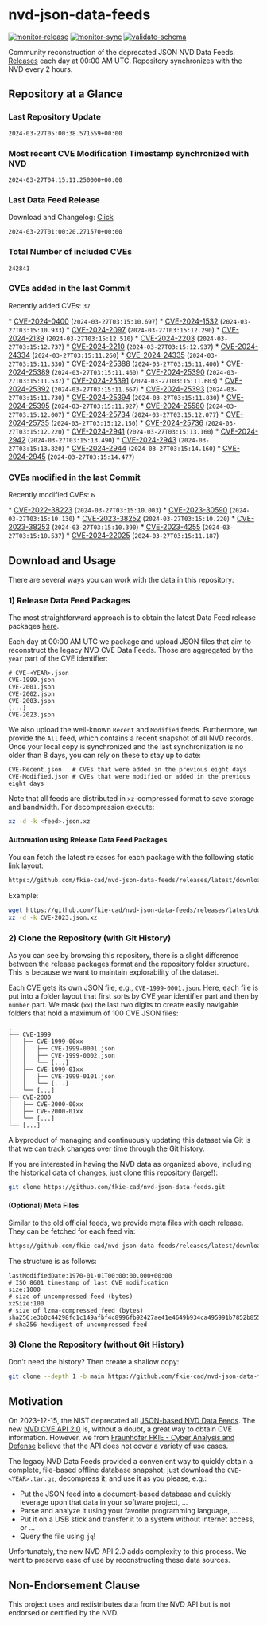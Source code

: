 # nvd-json-data-feeds

[![monitor-release](https://github.com/fkie-cad/nvd-json-data-feeds/actions/workflows/monitor_release.yml/badge.svg)](https://github.com/fkie-cad/nvd-json-data-feeds/actions/workflows/monitor_release.yml)
[![monitor-sync](https://github.com/fkie-cad/nvd-json-data-feeds/actions/workflows/monitor_sync.yml/badge.svg)](https://github.com/fkie-cad/nvd-json-data-feeds/actions/workflows/monitor_sync.yml)
[![validate-schema](https://github.com/fkie-cad/nvd-json-data-feeds/actions/workflows/validate_schema.yml/badge.svg)](https://github.com/fkie-cad/nvd-json-data-feeds/actions/workflows/validate_schema.yml)

Community reconstruction of the deprecated JSON NVD Data Feeds.
[Releases](https://github.com/fkie-cad/nvd-json-data-feeds/releases/latest) each day at 00:00 AM UTC.
Repository synchronizes with the NVD every 2 hours.

## Repository at a Glance

### Last Repository Update

```plain
2024-03-27T05:00:38.571559+00:00
```

### Most recent CVE Modification Timestamp synchronized with NVD

```plain
2024-03-27T04:15:11.250000+00:00
```

### Last Data Feed Release

Download and Changelog: [Click](https://github.com/fkie-cad/nvd-json-data-feeds/releases/latest)

```plain
2024-03-27T01:00:20.271570+00:00
```

### Total Number of included CVEs

```plain
242841
```

### CVEs added in the last Commit

Recently added CVEs: `37`

\* [CVE-2024-0400](CVE-2024/CVE-2024-04xx/CVE-2024-0400.json) (`2024-03-27T03:15:10.697`)
\* [CVE-2024-1532](CVE-2024/CVE-2024-15xx/CVE-2024-1532.json) (`2024-03-27T03:15:10.933`)
\* [CVE-2024-2097](CVE-2024/CVE-2024-20xx/CVE-2024-2097.json) (`2024-03-27T03:15:12.290`)
\* [CVE-2024-2139](CVE-2024/CVE-2024-21xx/CVE-2024-2139.json) (`2024-03-27T03:15:12.510`)
\* [CVE-2024-2203](CVE-2024/CVE-2024-22xx/CVE-2024-2203.json) (`2024-03-27T03:15:12.737`)
\* [CVE-2024-2210](CVE-2024/CVE-2024-22xx/CVE-2024-2210.json) (`2024-03-27T03:15:12.937`)
\* [CVE-2024-24334](CVE-2024/CVE-2024-243xx/CVE-2024-24334.json) (`2024-03-27T03:15:11.260`)
\* [CVE-2024-24335](CVE-2024/CVE-2024-243xx/CVE-2024-24335.json) (`2024-03-27T03:15:11.330`)
\* [CVE-2024-25388](CVE-2024/CVE-2024-253xx/CVE-2024-25388.json) (`2024-03-27T03:15:11.400`)
\* [CVE-2024-25389](CVE-2024/CVE-2024-253xx/CVE-2024-25389.json) (`2024-03-27T03:15:11.460`)
\* [CVE-2024-25390](CVE-2024/CVE-2024-253xx/CVE-2024-25390.json) (`2024-03-27T03:15:11.537`)
\* [CVE-2024-25391](CVE-2024/CVE-2024-253xx/CVE-2024-25391.json) (`2024-03-27T03:15:11.603`)
\* [CVE-2024-25392](CVE-2024/CVE-2024-253xx/CVE-2024-25392.json) (`2024-03-27T03:15:11.667`)
\* [CVE-2024-25393](CVE-2024/CVE-2024-253xx/CVE-2024-25393.json) (`2024-03-27T03:15:11.730`)
\* [CVE-2024-25394](CVE-2024/CVE-2024-253xx/CVE-2024-25394.json) (`2024-03-27T03:15:11.830`)
\* [CVE-2024-25395](CVE-2024/CVE-2024-253xx/CVE-2024-25395.json) (`2024-03-27T03:15:11.927`)
\* [CVE-2024-25580](CVE-2024/CVE-2024-255xx/CVE-2024-25580.json) (`2024-03-27T03:15:12.007`)
\* [CVE-2024-25734](CVE-2024/CVE-2024-257xx/CVE-2024-25734.json) (`2024-03-27T03:15:12.077`)
\* [CVE-2024-25735](CVE-2024/CVE-2024-257xx/CVE-2024-25735.json) (`2024-03-27T03:15:12.150`)
\* [CVE-2024-25736](CVE-2024/CVE-2024-257xx/CVE-2024-25736.json) (`2024-03-27T03:15:12.220`)
\* [CVE-2024-2941](CVE-2024/CVE-2024-29xx/CVE-2024-2941.json) (`2024-03-27T03:15:13.160`)
\* [CVE-2024-2942](CVE-2024/CVE-2024-29xx/CVE-2024-2942.json) (`2024-03-27T03:15:13.490`)
\* [CVE-2024-2943](CVE-2024/CVE-2024-29xx/CVE-2024-2943.json) (`2024-03-27T03:15:13.820`)
\* [CVE-2024-2944](CVE-2024/CVE-2024-29xx/CVE-2024-2944.json) (`2024-03-27T03:15:14.160`)
\* [CVE-2024-2945](CVE-2024/CVE-2024-29xx/CVE-2024-2945.json) (`2024-03-27T03:15:14.477`)


### CVEs modified in the last Commit

Recently modified CVEs: `6`

\* [CVE-2022-38223](CVE-2022/CVE-2022-382xx/CVE-2022-38223.json) (`2024-03-27T03:15:10.003`)
\* [CVE-2023-30590](CVE-2023/CVE-2023-305xx/CVE-2023-30590.json) (`2024-03-27T03:15:10.130`)
\* [CVE-2023-38252](CVE-2023/CVE-2023-382xx/CVE-2023-38252.json) (`2024-03-27T03:15:10.220`)
\* [CVE-2023-38253](CVE-2023/CVE-2023-382xx/CVE-2023-38253.json) (`2024-03-27T03:15:10.390`)
\* [CVE-2023-4255](CVE-2023/CVE-2023-42xx/CVE-2023-4255.json) (`2024-03-27T03:15:10.537`)
\* [CVE-2024-22025](CVE-2024/CVE-2024-220xx/CVE-2024-22025.json) (`2024-03-27T03:15:11.187`)


## Download and Usage

There are several ways you can work with the data in this repository:

### 1) Release Data Feed Packages

The most straightforward approach is to obtain the latest Data Feed release packages [here](https://github.com/fkie-cad/nvd-json-data-feeds/releases/latest).

Each day at 00:00 AM UTC we package and upload JSON files that aim to reconstruct the legacy NVD CVE Data Feeds.
Those are aggregated by the `year` part of the CVE identifier:

```
# CVE-<YEAR>.json
CVE-1999.json
CVE-2001.json
CVE-2002.json
CVE-2003.json
[...]
CVE-2023.json
```

We also upload the well-known `Recent` and `Modified` feeds.
Furthermore, we provide the `All` feed, which contains a recent snapshot of all NVD records.
Once your local copy is synchronized and the last synchronization is no older than 8 days, you can rely on these to stay up to date:

```plain
CVE-Recent.json   # CVEs that were added in the previous eight days
CVE-Modified.json # CVEs that were modified or added in the previous eight days
```

Note that all feeds are distributed in `xz`-compressed format to save storage and bandwidth.
For decompression execute:

```sh
xz -d -k <feed>.json.xz
```

#### Automation using Release Data Feed Packages

You can fetch the latest releases for each package with the following static link layout:

```sh
https://github.com/fkie-cad/nvd-json-data-feeds/releases/latest/download/CVE-<YEAR>.json.xz
```

Example:

```sh
wget https://github.com/fkie-cad/nvd-json-data-feeds/releases/latest/download/CVE-2023.json.xz
xz -d -k CVE-2023.json.xz
```

### 2) Clone the Repository (with Git History)

As you can see by browsing this repository, there is a slight difference between the release packages format and the repository folder structure.
This is because we want to maintain explorability of the dataset.

Each CVE gets its own JSON file, e.g., `CVE-1999-0001.json`.
Here, each file is put into a folder layout that first sorts by CVE `year` identifier part and then by `number` part.
We mask (`xx`) the last two digits to create easily navigable folders that hold a maximum of 100 CVE JSON files:

```plain
.
├── CVE-1999
│   ├── CVE-1999-00xx
│   │   ├── CVE-1999-0001.json
│   │   ├── CVE-1999-0002.json
│   │   └── [...]
│   ├── CVE-1999-01xx
│   │   ├── CVE-1999-0101.json
│   │   └── [...]
│   └── [...]
├── CVE-2000
│   ├── CVE-2000-00xx
│   ├── CVE-2000-01xx
│   └── [...]
└── [...]
```

A byproduct of managing and continuously updating this dataset via Git is that we can track changes over time through the Git history.

If you are interested in having the NVD data as organized above, including the historical data of changes, just clone this repository (large!):

```sh
git clone https://github.com/fkie-cad/nvd-json-data-feeds.git
```

#### (Optional) Meta Files

Similar to the old official feeds, we provide meta files with each release. They can be fetched for each feed via:

```sh
https://github.com/fkie-cad/nvd-json-data-feeds/releases/latest/download/CVE-<YEAR>.meta
```

The structure is as follows:

```plain
lastModifiedDate:1970-01-01T00:00:00.000+00:00                          # ISO 8601 timestamp of last CVE modification
size:1000                                                               # size of uncompressed feed (bytes)
xzSize:100                                                              # size of lzma-compressed feed (bytes)
sha256:e3b0c44298fc1c149afbf4c8996fb92427ae41e4649b934ca495991b7852b855 # sha256 hexdigest of uncompressed feed
```

### 3) Clone the Repository (without Git History)

Don't need the history? Then create a shallow copy:

```sh
git clone --depth 1 -b main https://github.com/fkie-cad/nvd-json-data-feeds.git
```

## Motivation

On 2023-12-15, the NIST deprecated all [JSON-based NVD Data Feeds](https://nvd.nist.gov/vuln/data-feeds#divRetirementBanner-1).
The new [NVD CVE API 2.0](https://nvd.nist.gov/developers/vulnerabilities) is, without a doubt, a great way to obtain CVE information.
However, we from [Fraunhofer FKIE - Cyber Analysis and Defense](https://www.fkie.fraunhofer.de/en/departments/cad.html) believe that the API does not cover a variety of use cases.

The legacy NVD Data Feeds provided a convenient way to quickly obtain a complete, file-based offline database snapshot; just download the `CVE-<YEAR>.tar.gz`, decompress it, and use it as you please, e.g.:

- Put the JSON feed into a document-based database and quickly leverage upon that data in your software project, ...
- Parse and analyze it using your favorite programming language, ...
- Put it on a USB stick and transfer it to a system without internet access, or ...
- Query the file using `jq`!

Unfortunately, the new NVD API 2.0 adds complexity to this process.
We want to preserve ease of use by reconstructing these data sources.

## Non-Endorsement Clause

This project uses and redistributes data from the NVD API but is not endorsed or certified by the NVD.